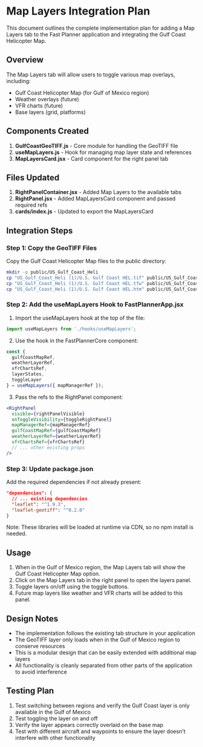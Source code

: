 # Map Layers Integration Plan

This document outlines the complete implementation plan for adding a Map Layers tab to the Fast Planner application and integrating the Gulf Coast Helicopter Map.

## Overview

The Map Layers tab will allow users to toggle various map overlays, including:
- Gulf Coast Helicopter Map (for Gulf of Mexico region)
- Weather overlays (future)
- VFR charts (future)
- Base layers (grid, platforms)

## Components Created

1. **GulfCoastGeoTIFF.js** - Core module for handling the GeoTIFF file
2. **useMapLayers.js** - Hook for managing map layer state and references
3. **MapLayersCard.jsx** - Card component for the right panel tab

## Files Updated

1. **RightPanelContainer.jsx** - Added Map Layers to the available tabs
2. **RightPanel.jsx** - Added MapLayersCard component and passed required refs
3. **cards/index.js** - Updated to export the MapLayersCard

## Integration Steps

### Step 1: Copy the GeoTIFF Files

Copy the Gulf Coast Helicopter Map files to the public directory:

```bash
mkdir -p public/US_Gulf_Coast_Heli
cp "US_Gulf_Coast_Heli (1)/U.S. Gulf Coast HEL.tif" public/US_Gulf_Coast_Heli/
cp "US_Gulf_Coast_Heli (1)/U.S. Gulf Coast HEL.tfw" public/US_Gulf_Coast_Heli/
cp "US_Gulf_Coast_Heli (1)/U.S. Gulf Coast HEL.htm" public/US_Gulf_Coast_Heli/
```

### Step 2: Add the useMapLayers Hook to FastPlannerApp.jsx

1. Import the useMapLayers hook at the top of the file:

```javascript
import useMapLayers from './hooks/useMapLayers';
```

2. Use the hook in the FastPlannerCore component:

```javascript
const {
  gulfCoastMapRef,
  weatherLayerRef,
  vfrChartsRef,
  layerStates,
  toggleLayer
} = useMapLayers({ mapManagerRef });
```

3. Pass the refs to the RightPanel component:

```jsx
<RightPanel
  visible={rightPanelVisible}
  onToggleVisibility={toggleRightPanel}
  mapManagerRef={mapManagerRef}
  gulfCoastMapRef={gulfCoastMapRef}
  weatherLayerRef={weatherLayerRef}
  vfrChartsRef={vfrChartsRef}
  // ... other existing props
/>
```

### Step 3: Update package.json

Add the required dependencies if not already present:

```json
"dependencies": {
  // ... existing dependencies
  "leaflet": "^1.9.3",
  "leaflet-geotiff": "^0.2.0"
}
```

Note: These libraries will be loaded at runtime via CDN, so no npm install is needed.

## Usage

1. When in the Gulf of Mexico region, the Map Layers tab will show the Gulf Coast Helicopter Map option.
2. Click on the Map Layers tab in the right panel to open the layers panel.
3. Toggle layers on/off using the toggle buttons.
4. Future map layers like weather and VFR charts will be added to this panel.

## Design Notes

- The implementation follows the existing tab structure in your application
- The GeoTIFF layer only loads when in the Gulf of Mexico region to conserve resources
- This is a modular design that can be easily extended with additional map layers
- All functionality is cleanly separated from other parts of the application to avoid interference

## Testing Plan

1. Test switching between regions and verify the Gulf Coast layer is only available in the Gulf of Mexico
2. Test toggling the layer on and off
3. Verify the layer appears correctly overlaid on the base map
4. Test with different aircraft and waypoints to ensure the layer doesn't interfere with other functionality

